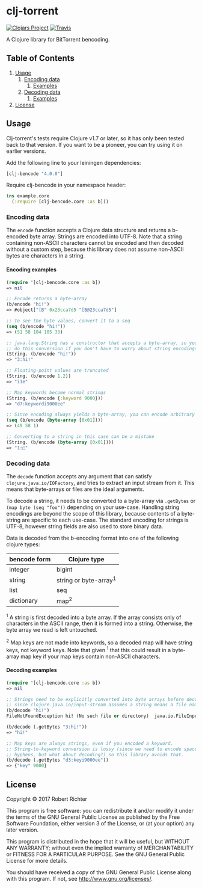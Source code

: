 # clj-torrent

[![Clojars Project](https://img.shields.io/clojars/v/clj-bencode.svg)](https://clojars.org/clj-bencode)
[![Travis](https://img.shields.io/travis/Cantido/clj-bencode.svg)]()

A Clojure library for BitTorrent bencoding.

## Table of Contents

1. [Usage](#usage)
   1. [Encoding data](#encoding-data)
      1. [Examples](#encoding-examples)
   1. [Decoding data](#decoding-data)
      1. [Examples](#decoding-examples)
1. [License](#license)

## Usage

Clj-torrent's tests require Clojure v1.7 or later,
so it has only been tested back to that version.
If you want to be a pioneer, you can try using it on earlier versions.

Add the following line to your leiningen dependencies:

```clojure
[clj-bencode "4.0.0"]
```

Require clj-bencode in your namespace header:

```clojure
(ns example.core
  (:require [clj-bencode.core :as b]))
```
### Encoding data

The `encode` function accepts a Clojure data structure and returns a b-encoded byte array.
Strings are encoded into UTF-8.
Note that a string containing non-ASCII characters cannot be encoded and then decoded without a custom step,
because this library does not assume non-ASCII bytes are characters in a string.

#### Encoding examples

```clojure
(require '[clj-bencode.core :as b])
=> nil

;; Encode returns a byte-array
(b/encode "hi!")
=> #object["[B" 0x23cca7d5 "[B@23cca7d5"]

;; To see the byte values, convert it to a seq
(seq (b/encode "hi!"))
=> (51 58 104 105 33)

;; java.lang.String has a constructor that accepts a byte-array, so you can
;; do this conversion if you don't have to worry about string encodings.
(String. (b/encode "hi!"))
=> "3:hi!"

;; Floating-point values are truncated
(String. (b/encode 1.2))
=> "i1e"

;; Map keywords become normal strings
(String. (b/encode {:keyword 9000}))
=> "d7:keywordi9000ee"

;; Since encoding always yields a byte-array, you can encode arbitrary binary data
(seq (b/encode (byte-array [0x01])))
=> (49 58 1)

;; Converting to a string in this case can be a mistake
(String. (b/encode (byte-array [0x01])))
=> "1:□"
```

### Decoding data

The `decode` function accepts any argument that can satisfy `clojure.java.io/IOFactory`, and tries to extract an input stream from it.
This means that byte-arrays or files are the ideal arguments.

To decode a string, it needs to be converted to a byte-array via `.getBytes` or `(map byte (seq "foo"))` depending on your use-case.
Handling string encodings are beyond the scope of this library, because contents of a byte-string are specific to each use-case.
The standard encoding for strings is UTF-8, however string fields are also used to store binary data.

Data is decoded from the b-encoding format into one of the following clojure types:

| bencode form | Clojure type |
|----|----|
| integer      | bigint |
| string       | string or byte-array<sup>1</sup> |
| list         | seq |
| dictionary   | map<sup>2</sup> |

<sup>1</sup> A string is first decoded into a byte array.
If the array consists only of characters in the ASCII range, then it is formed into a string.
Otherwise, the byte array we read is left untouched.

<sup>2</sup> Map keys are not made into keywords, so a decoded map will have string keys, not keyword keys.
Note that given <sup>1</sup> that this could result in a byte-array map key if your map keys contain non-ASCII characters.

#### Decoding examples

```clojure
(require '[clj-bencode.core :as b])
=> nil

;; Strings need to be explicitly converted into byte arrays before decoding,
;; since clojure.java.io/input-stream assumes a string means a file name or URL.
(b/decode "hi!")
FileNotFoundException hi! (No such file or directory)  java.io.FileInputStream.open0 (FileInputStream.java:-2)

(b/decode (.getBytes "3:hi!"))
=> "hi!"

;; Map keys are always strings, even if you encoded a keyword.
;; String-to-keyword conversion is lossy (since we need to encode spaces into
;; hyphens, but what about decoding?) so this library avoids that.
(b/decode (.getBytes "d3:keyi9000ee"))
=> {"key" 9000}
```


## License

Copyright © 2017 Robert Richter

This program is free software: you can redistribute it and/or modify it under the terms of the GNU General Public License as published by the Free Software Foundation, either version 3 of the License, or (at your option) any later version.

This program is distributed in the hope that it will be useful, but WITHOUT ANY WARRANTY; without even the implied warranty of MERCHANTABILITY or FITNESS FOR A PARTICULAR PURPOSE. See the GNU General Public License for more details.

You should have received a copy of the GNU General Public License along with this program. If not, see http://www.gnu.org/licenses/.
